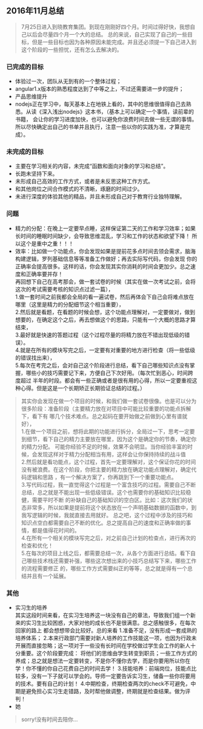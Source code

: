 ## 2016年11月总结
> 7月25日进入到晓教育集团。到现在刚刚好四个月。时间过得好快，我想自己以后会尽量四个月一个大的总结。
总的来说，自己实现了自己的一些目标，但是一些目标也因为各种原因未能完成。并且还必须提一下自己进入到
这个阶段的一些担忧，还有怎么去解决的。

### 已完成的目标
- 体验过一次，团队从无到有的一个整体过程；
- angular1.x版本的熟悉程度达到了中等之上，不过还需要进一步的提升；
- 产品思维提升
- nodejs正在学习中，每天基本上在地铁上看的，其中的思维很值得自己去熟悉。从读《深入浅出nodejs》这本书，（基本上可以确定一个事情，读前辈的书籍，
会让你的学习进度加快，也可以避免你浪费时间去做一些无谓的事情。所以尽快确定出自己的书单并且执行，注意一些以你的实践为准，才算是完成）。

### 未完成的目标
- 主要在学习相关的内容，未完成“函数和面向对象的学习和总结”。
- 长跑未坚持下来。
- 未形成自己高效的工作方式，或者是未反思这种工作方式。
- 和其他岗位之间合作模式的不清晰，琢磨的时间过少。
- 未进行深度的体验其他的精品，并且未形成自己对于教育行业独特理解。

### 问题
- 精力的分配：在晚上一定要早点睡，这样保证第二天的工作和学习效率；如果长时间的睡眠时间缺少，会导致思维混乱，学习和工作的状态和欲望下降！
所以这个是重中之重！！！  
- 效率：比如做一个功能点，你会发现如果是提前花多点时间去领会需求，脑海构建逻辑，罗列基础信息等等准备工作做好；再去实际写代码，你会发现
你的正确率会提高很多。这样的话，你会发现其实你消耗的时间会更加少。总之速度和正确率要并存！        
再回想下自己在高考那会，做一套试卷的时候（其实在做一次考试之前，会将这次的考试需要考核的知识点过滤一篇），    
1.做一套时间之前我都会全局的看一遍试卷，然后再体会下自己会将难点放在哪里（这里是精力的分配细节这个相当重要），    
2.然后就是看题，在看题的时候会想，这个功能点理解对，一定要做对，做到想要的，在确定这个之后，再去想做这个的思路，只能有一个大概的思路才算结束，  
3.最好就是快速的答题过程（这个过程尽量的将精力放在不错出现低级的错误）。  
4.就是在所有的模块写完之后，一定要有对重要的地方进行检查（将一些低级的错误找出来），    
5.每次在考完之后，会对自己这个阶段进行总结，看下自己哪些知识点没有掌握，哪些小的技巧需要记下来，方便自己下次好用。（每次忙到恶心，时间跨度超过
半年的时段。都会有一些正确或者是很有用的心得，所以一定要重视这种心得。但是这是一个长期矫正长期验证总结的过程。）   
> 其实你会发现在做一个项目的时候，和我们做一套试卷很像。也是可以分为很多阶段：准备阶段（主要精力放在对项目中可能比较重要的功能点拆解下，看下有
哪几个技术难点。总之起码在要开始做之前做到心里有谱就好），    
1.在做一个项目之前，想将此期的功能进行拆分，全局过一下，思考一定要到细节，看下自己的精力主要放在哪里，因为这个是确定你的节奏，确定你的精力分配。
可能你经验不足的时候，效果不会明显。当你经验丰富的时候，会发现这样对于精力分配相当有用，这样会让你保持持续的战斗值  
2.然后就是看功能点，这个过程，首先一定要理解对，这个保证你花的时间没有被浪费。在这个阶段，你把主要的精力放在确定功能点理解对，确定代码逻辑和思路
，有一个解决方案了，你再跳到下一个重要功能点。   
3.写代码过程，我一直觉得这个过程是一个富含技巧的过程。需要自己不断总结，总之就是不能出现一些低级错误。这个也需要你的基础知识比较稳健，需要平时不断
的补缺自己的基础知识的空白区。比如：这次我们的状态非常多，所以如果是提前将这个状态放在一个声明基础数据的函数中，到我写逻辑的时候，我就直接去用就好。
总之吧，这个过程中涉及的技巧和知识点空白都需要自己不断的优化。总之提高自己的速度和正确率做的事情，都是值得花时间的。  
4.在所有一个相关的模块写完之后，对之前自己计划的检查点，进行再次的检查和优化！  
5.在每次的项目上线之后，都需要总结一次，从各个方面进行总结。看下自己哪些技术栈还需要补强，哪些这次想出来的小技巧总结写下来，哪些工作的流程需要修正
的，哪些工作方式需要纠正的等等，总之就是得有一个总结并且有一个延展。  

### 其他
- 实习生的培养  
其实这段时间来看，在实习生培养这一块没有自己的章法，导致我们组一个新来的实习生比较困惑，大家对他的成长也不是很满意。总之感触很多，在每次回家的路上
都会想想带会比较好。总的来看
1.准备不足，没有形成一套成熟的培养体系；
2.本来行政部门需要对新人培养的工作技能这一项，也因为行政未开展而直接忽略；这一项对于一些没有长时间在学校做过学生会工作的新人十分重要。这个阶段要完成：
将他们的思维由学生转变到职员；一些工作方式的养成；总之就是想法一定要转变，不是你不懂你去学，而是你要用所以你在学！你不懂的你自己花费自己的时间去学！
3.技能培养：前端岗位，技能点比较多，没有一下子就可以学会的。导师一定要告诉实习生，储备一些你将要用的技术。要有自己的计划！
4.中期检查，终期检查两次的check不可避免，中期是避免担心实习生走错路，及时帮他做调整，终期就是检查结果。做为评判！
- 她  
> sorry!没有时间去陪你...


